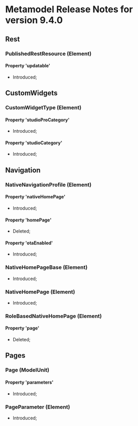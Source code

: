 # Metamodel Release Notes for version 9.4.0

## Rest

### PublishedRestResource (Element)


#### Property 'updatable'
* Introduced; 

## CustomWidgets

### CustomWidgetType (Element)


#### Property 'studioProCategory'
* Introduced; 

#### Property 'studioCategory'
* Introduced; 

## Navigation

### NativeNavigationProfile (Element)


#### Property 'nativeHomePage'
* Introduced; 

#### Property 'homePage'
* Deleted; 

#### Property 'otaEnabled'
* Introduced; 

### NativeHomePageBase (Element)
* Introduced; 


### NativeHomePage (Element)
* Introduced; 


### RoleBasedNativeHomePage (Element)


#### Property 'page'
* Deleted; 

## Pages

### Page (ModelUnit)


#### Property 'parameters'
* Introduced; 

### PageParameter (Element)
* Introduced; 

